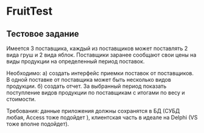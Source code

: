 # FruitTest
Тестовое задание
----------------
Имеется 3 поставщика, каждый из поставщиков может поставлять 2 вида груш и 2 вида яблок. Поставщики заранее сообщают свои цены на виды продукции на определенный период поставок.

Необходимо: 
а) создать интерфейс приемки поставок от поставщиков. В одной поставке от поставщика может быть несколько видов продукции.
б) создать отчет. За выбранный период показать поступление видов продукции по поставщикам с итогами по весу и стоимости.

Требования: данные приложения должны сохранятся в БД (СУБД любая, Access тоже подойдет ), клиентская часть в идеале на Delphi (VS тоже вполне подойдет).
